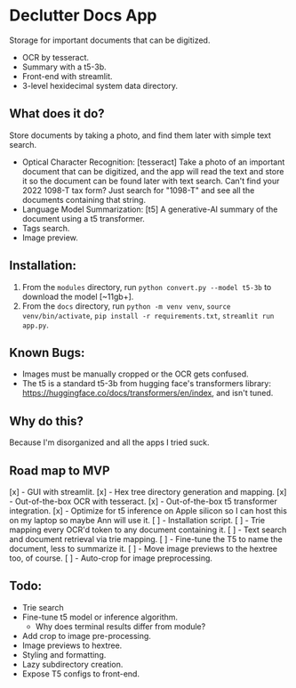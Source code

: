 # Declutter Docs App
Storage for important documents that can be digitized.
- OCR by tesseract.
- Summary with a t5-3b.
- Front-end with streamlit.
- 3-level hexidecimal system data directory.

## What does it do?
Store documents by taking a photo, and find them later with simple text search.

- Optical Character Recognition: [tesseract] Take a photo of an important document that can be digitized, and the app will read the text and store it so the document can be found later with text search. Can't find your 2022 1098-T tax form? Just search for "1098-T" and see all the documents containing that string.
- Language Model Summarization: [t5] A generative-AI summary of the document using a t5 transformer.
- Tags search.
- Image preview.

## Installation:
1. From the `modules` directory, run `python convert.py --model t5-3b` to download the model [~11gb+].
2. From the `docs` directory, run `python -m venv venv`, `source venv/bin/activate`, `pip install -r requirements.txt`, `streamlit run app.py`.

## Known Bugs:
- Images must be manually cropped or the OCR gets confused.
- The t5 is a standard t5-3b from hugging face's transformers library: https://huggingface.co/docs/transformers/en/index, and isn't tuned.

## Why do this?
Because I'm disorganized and all the apps I tried suck.

## Road map to MVP
[x] - GUI with streamlit.
[x] - Hex tree directory generation and mapping.
[x] - Out-of-the-box OCR with tesseract.
[x] - Out-of-the-box t5 transformer integration.
[x] - Optimize for t5 inference on Apple silicon so I can host this on my laptop so maybe Ann will use it.
[ ] - Installation script.
[ ] - Trie mapping every OCR'd token to any document containing it.
[ ] - Text search and document retrieval via trie mapping.
[ ] - Fine-tune the T5 to name the document, less to summarize it.
[ ] - Move image previews to the hextree too, of course.
[ ] - Auto-crop for image preprocessing.

## Todo:
- Trie search
- Fine-tune t5 model or inference algorithm.
  - Why does terminal results differ from module?
- Add crop to image pre-processing.
- Image previews to hextree.
- Styling and formatting.
- Lazy subdirectory creation.
- Expose T5 configs to front-end.
